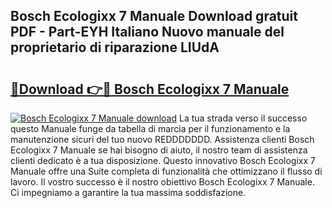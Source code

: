 ## Bosch Ecologixx 7 Manuale Download gratuit PDF - Part-EYH Italiano Nuovo manuale del proprietario di riparazione LIUdA

# <h2><a href="http://dfeexp.blite.top/?on=Bosch+Ecologixx+7+Manuale">🔗Download 👉🔴 Bosch Ecologixx 7 Manuale</a></h2>

[![Bosch Ecologixx 7 Manuale download](https://i.imgur.com/lujVjoI.png)](http://dfeexp.blite.top/?on=Bosch+Ecologixx+7+Manuale)
La tua strada verso il successo questo Manuale funge da tabella di marcia per il funzionamento e la manutenzione sicuri del tuo nuovo REDDDDDDD. Assistenza clienti Bosch Ecologixx 7 Manuale se hai bisogno di aiuto, il nostro team di assistenza clienti dedicato è a tua disposizione. Questo innovativo Bosch Ecologixx 7 Manuale offre una Suite completa di funzionalità che ottimizzano il flusso di lavoro. Il vostro successo è il nostro obiettivo Bosch Ecologixx 7 Manuale. Ci impegniamo a garantire la tua massima soddisfazione.
